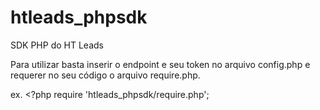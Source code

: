 # htleads_phpsdk
 SDK PHP do HT Leads

Para utilizar basta inserir o endpoint e seu token no arquivo config.php e requerer no seu código o arquivo require.php.

ex. <?php require 'htleads_phpsdk/require.php';
